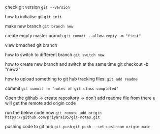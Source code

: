 check git version
`git --version`

how to initialise git
`git init`

make new branch
`git branch new`

create empty master branch
`git commit --allow-empty -m "first"`

view brnached
git branch

how to switch to different branch
`git switch new`

how to create new branch and switch at the same time
git checkout -b "new2"

how to upload something to git hub
tracking files:
`git add readme`

commit
`git commit -m "notes of git class completed"`

Open the github -> create repository -> don't add readme file from there u will get the remote add origin code

run the below code now
`git remote add origin https://github.com/priyarai05/git-notes.git`

pushing code to git hub
`git push`
`git push --set-upstream origin main`

